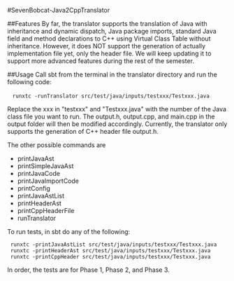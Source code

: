 #SevenBobcat-Java2CppTranslator

##Features
By far, the translator supports the translation of Java with inheritance and dynamic dispatch, Java package imports, 
standard Java field and method declarations to C++ using Virtual Class Table without inheritance.  However, it does 
NOT support the generation of actually implementation file yet, only the header file. We will keep updating it 
to support more advanced features during the rest of the semester.

##Usage
Call sbt from the terminal in the translator directory and run the following code:

&nbsp;&nbsp;&nbsp;`runxtc -runTranslator src/test/java/inputs/testxxx/Testxxx.java`

Replace the xxx in "testxxx" and "Testxxx.java" with the number of the Java class file you want to run. 
The output.h, output.cpp, and main.cpp in the output folder will then be modified accordingly.
Currently, the translator only supports the generation of C++ header file output.h.

The other possible commands are 
* printJavaAst
* printSimpleJavaAst 
* printJavaCode
* printJavaImportCode 
* printConfig
* printJavaAstList
* printHeaderAst
* printCppHeaderFile
* runTranslator                                                                  

To run tests, in sbt do any of the following:

```
 runxtc -printJavaAstList src/test/java/inputs/testxxx/Testxxx.java
 runxtc -printHeaderAst src/test/java/inputs/testxxx/Testxxx.java
 runxtc -printCppHeader src/test/java/inputs/testxxx/Testxxx.java
```

In order, the tests are for Phase 1, Phase 2, and Phase 3.

